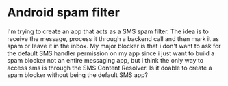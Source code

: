 
# Android spam filter

I'm trying to create an app that acts as a SMS spam filter.
The idea is to receive the message, process it through a backend call and then mark it as spam or leave it in the inbox.
My major blocker is that i don't want to ask for the default SMS handler permission on my app since i just want to build a spam blocker not an entire messaging app, but i think the only way to access sms is through the SMS Content Resolver.
Is it doable to create a spam blocker without being the default SMS app?

        